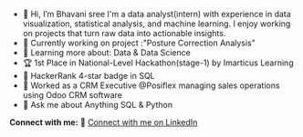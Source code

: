 - 👋 Hi, I’m Bhavani sree
I'm a data analyst(intern) with experience in data visualization, statistical analysis, and machine learning. I enjoy working on projects that turn raw data into actionable insights.
- 🔭 Currently working on project :"Posture Correction Analysis"
- 🌱 Learning more about: Data & Data Science
- 🏆 1st Place in National-Level Hackathon(stage-1) by Imarticus Learning
- 🌟 HackerRank 4-star badge in SQL
- 💼 Worked as a CRM Executive @Posiflex managing sales operations using Odoo CRM software
- 💬 Ask me about Anything SQL & Python

**Connect with me:**
👔 [Connect with me on LinkedIn](linkedin.com/in/bhavani-sree-986743321)
